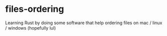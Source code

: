 # files-ordering
Learning Rust by doing some software that help ordering files on mac / linux / windows (hopefully lul)
